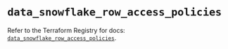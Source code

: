 # `data_snowflake_row_access_policies`

Refer to the Terraform Registry for docs: [`data_snowflake_row_access_policies`](https://registry.terraform.io/providers/snowflakedb/snowflake/2.7.0/docs/data-sources/row_access_policies).
